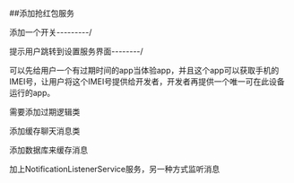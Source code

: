 ##添加抢红包服务

添加一个开关---------/

提示用户跳转到设置服务界面--------/

可以先给用户一个有过期时间的app当体验app，并且这个app可以获取手机的IMEI号，让用户将这个IMEI号提供给开发者，开发者再提供一个唯一可在此设备运行的app。


需要添加过期逻辑类

添加缓存聊天消息类

添加数据库来缓存消息

加上NotificationListenerService服务，另一种方式监听消息